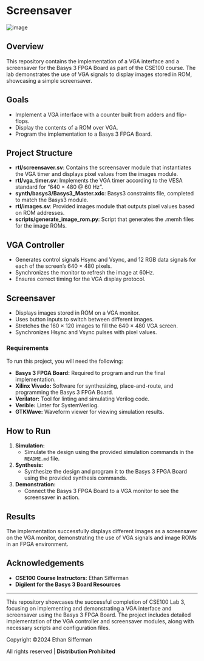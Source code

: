 # Screensaver

![image](https://github.com/user-attachments/assets/c285ae98-d225-4ad5-a458-8807dd32fb72)

## Overview
This repository contains the implementation of a VGA interface and a screensaver for the Basys 3 FPGA Board as part of the CSE100 course. The lab demonstrates the use of VGA signals to display images stored in ROM, showcasing a simple screensaver.

## Goals
- Implement a VGA interface with a counter built from adders and flip-flops.
- Display the contents of a ROM over VGA.
- Program the implementation to a Basys 3 FPGA Board.

## Project Structure
- **rtl/screensaver.sv**: Contains the screensaver module that instantiates the VGA timer and displays pixel values from the images module.
- **rtl/vga_timer.sv**: Implements the VGA timer according to the VESA standard for “640 × 480 @ 60 Hz”.
- **synth/basys3/Basys3_Master.xdc**: Basys3 constraints file, completed to match the Basys3 module.
- **rtl/images.sv**: Provided images module that outputs pixel values based on ROM addresses.
- **scripts/generate_image_rom.py**: Script that generates the .memh files for the image ROMs.

## VGA Controller
- Generates control signals Hsync and Vsync, and 12 RGB data signals for each of the screen’s 640 × 480 pixels.
- Synchronizes the monitor to refresh the image at 60Hz.
- Ensures correct timing for the VGA display protocol.

## Screensaver
- Displays images stored in ROM on a VGA monitor.
- Uses button inputs to switch between different images.
- Stretches the 160 × 120 images to fill the 640 × 480 VGA screen.
- Synchronizes Hsync and Vsync pulses with pixel values.

### Requirements

To run this project, you will need the following:

- **Basys 3 FPGA Board:** Required to program and run the final implementation.
- **Xilinx Vivado:** Software for synthesizing, place-and-route, and programming the Basys 3 FPGA Board.
- **Verilator:** Tool for linting and simulating Verilog code.
- **Verible:** Linter for SystemVerilog.
- **GTKWave:** Waveform viewer for viewing simulation results.

## How to Run
1. **Simulation:**
   - Simulate the design using the provided simulation commands in the `README.md` file.
2. **Synthesis:**
   - Synthesize the design and program it to the Basys 3 FPGA Board using the provided synthesis commands.
3. **Demonstration:**
   - Connect the Basys 3 FPGA Board to a VGA monitor to see the screensaver in action.

## Results
The implementation successfully displays different images as a screensaver on the VGA monitor, demonstrating the use of VGA signals and image ROMs in an FPGA environment.

## Acknowledgements
- **CSE100 Course Instructors:** Ethan Sifferman
- **Digilent for the Basys 3 Board Resources**

---

This repository showcases the successful completion of CSE100 Lab 3, focusing on implementing and demonstrating a VGA interface and screensaver using the Basys 3 FPGA Board. The project includes detailed implementation of the VGA controller and screensaver modules, along with necessary scripts and configuration files.

Copyright ©️2024 Ethan Sifferman

All rights reserved | **Distribution Prohibited**
